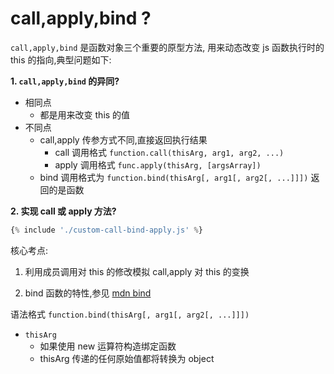 # call,apply,bind ? 

`call,apply,bind` 是函数对象三个重要的原型方法,
用来动态改变 js 函数执行时的 this 的指向,典型问题如下:

**1. `call,apply,bind` 的异同?**

* 相同点
  * 都是用来改变 this 的值
* 不同点
  * call,apply 传参方式不同,直接返回执行结果
    * call 调用格式 `function.call(thisArg, arg1, arg2, ...)`
    * apply 调用格式 `func.apply(thisArg, [argsArray])`
  * bind 调用格式为 `function.bind(thisArg[, arg1[, arg2[, ...]]])` 返回的是函数

**2. 实现 call 或 apply 方法?**
```js
{% include './custom-call-bind-apply.js' %}
```
核心考点:
1. 利用成员调用对 this 的修改模拟 call,apply 对 this 的变换





3. bind 函数的特性,参见 [mdn bind](https://developer.mozilla.org/zh-CN/docs/Web/JavaScript/Reference/Global_Objects/Function/bind)

语法格式 `function.bind(thisArg[, arg1[, arg2[, ...]]])`

-   `thisArg`
    -   如果使用 new 运算符构造绑定函数
    -   thisArg 传递的任何原始值都将转换为 object

